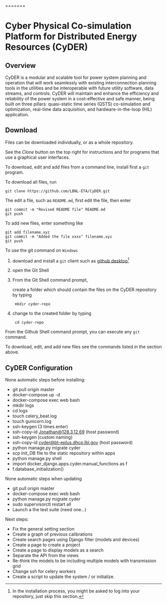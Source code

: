 
=======
# Cyber Physical Co-simulation Platform for Distributed Energy Resources (CyDER)

## Overview

CyDER is a modular and scalable tool for power system planning and operation that will work seamlessly with existing interconnection planning tools in the utilities and be interoperable with future utility software, data streams, and controls. CyDER will maintain and enhance the efficiency and reliability of the power system in a cost-effective and safe manner, being built on three pillars: quasi-static time series (QSTS) co-simulation and optimization, real-time data acquisition, and hardware-in-the-loop (HIL) application.

## Download

Files can be downloaded individually, or as a whole repository.

See the _Clone_ button on the top right for instructions and for programs that use a graphical user interfaces.

To download, edit and add files from a command line, install first a `git` program.

To download all files, run

    git clone https://github.com/LBNL-ETA/CyDER.git

The edit a file, such as `README.md`, first edit the file, then enter

    git commit -m "Revised README file" README.md
    git push

To add new files, enter something like

    git add filename.xyz
    git commit -m "Added the file xxxx" filename.xyz
    git push
    
To use the git command on `Windows`

1. download and install a `git` client such as [github desktop](https://desktop.github.com/)[^install] 

2. open the Git Shell

3. From the Git Shell command prompt, 

    create a folder which should contain the files on the CyDER repository by typing

        mkdir cyder-repo

4. change to the created folder by typing

        cd cyder-repo

From the Github Shell command prompt, you can execute any `git` command.

To download, edit, and add new files see the commands listed in the section above.

[^install]: In the installation process, you might be asked to log into your repository, just skip this section.

## CyDER Configuration

None automatic steps before installing:
  - git pull origin master
  - docker-compose up -d
  - docker-compose exec web bash
  - mkdir logs
  - cd logs
  - touch celery_beat.log
  - touch gunicorn.log
  - ssh-keygen (3 times enter)
  - ssh-copy-id Jonathan@128.3.12.69 (host password)
  - ssh-keygen (custom naming)
  - ssh-copy-id cyder@bt-eplus.dhcp.lbl.gov  (host password)
  - python manage.py migrate cyder
  - scp init_DB file to the static repository within apps
  - python manage.py shell
  - import docker_django.apps.cyder.manual_functions as f
  - f.database_initialization()

None automatic steps when updating
  - git pull origin master
  - docker-compose exec web bash
  - python manage.py migrate cyder
  - sudo supervisorctl restart all
  - Launch a the test suite (need one...)

Next steps:
  - Fix the general setting section
  - Create a graph of previous calibrations
  - Create search pages using Django filter (models and devices)
  - Create a page to create a project
  - Create a page to display models as a search
  - Separate the API from the views
  - Re-think the models to be including multiple models with transmission grid
  - Change ssh for celery workers
  - Create a script to update the system / or initialize.


